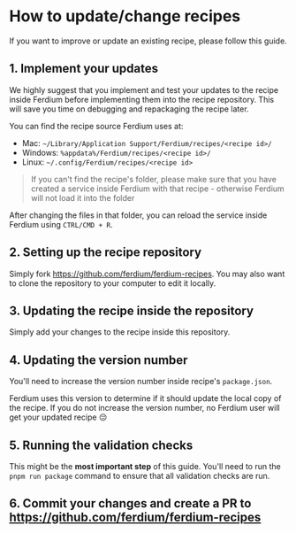 # How to update/change recipes

If you want to improve or update an existing recipe, please follow this guide.

## 1. Implement your updates

We highly suggest that you implement and test your updates to the recipe inside Ferdium before implementing them into the recipe repository. This will save you time on debugging and repackaging the recipe later.

You can find the recipe source Ferdium uses at:
  * Mac: `~/Library/Application Support/Ferdium/recipes/<recipe id>/`
  * Windows: `%appdata%/Ferdium/recipes/<recipe id>/`
  * Linux: `~/.config/Ferdium/recipes/<recipe id>`

> If you can't find the recipe's folder, please make sure that you have created a service inside Ferdium with that recipe - otherwise Ferdium will not load it into the folder

After changing the files in that folder, you can reload the service inside Ferdium using `CTRL/CMD + R`.

## 2. Setting up the recipe repository

Simply fork https://github.com/ferdium/ferdium-recipes. You may also want to clone the repository to your computer to edit it locally.

## 3. Updating the recipe inside the repository

Simply add your changes to the recipe inside this repository.

## 4. Updating the version number

You'll need to increase the version number inside recipe's `package.json`.

Ferdium uses this version to determine if it should update the local copy of the recipe. If you do not increase the version number, no Ferdium user will get your updated recipe 😔

## 5. Running the validation checks

This might be the __most important step__ of this guide. You'll need to run the `pnpm run package` command to ensure that all validation checks are run.

## 6. Commit your changes and create a PR to <https://github.com/ferdium/ferdium-recipes>
